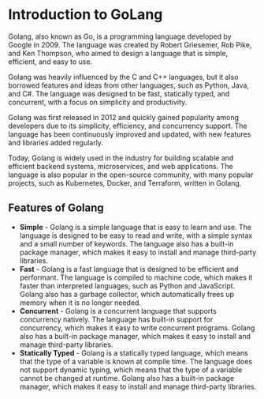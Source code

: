 # Introduction to GoLang

Golang, also known as Go, is a programming language developed by Google in 2009. The language was created by Robert Griesemer, Rob Pike, and Ken Thompson, who aimed to design a language that is simple, efficient, and easy to use.

Golang was heavily influenced by the C and C++ languages, but it also borrowed features and ideas from other languages, such as Python, Java, and C#. The language was designed to be fast, statically typed, and concurrent, with a focus on simplicity and productivity.

Golang was first released in 2012 and quickly gained popularity among developers due to its simplicity, efficiency, and concurrency support. The language has been continuously improved and updated, with new features and libraries added regularly.

Today, Golang is widely used in the industry for building scalable and efficient backend systems, microservices, and web applications. The language is also popular in the open-source community, with many popular projects, such as Kubernetes, Docker, and Terraform, written in Golang.

## Features of Golang

- **Simple** - Golang is a simple language that is easy to learn and use. The language is designed to be easy to read and write, with a simple syntax and a small number of keywords. The language also has a built-in package manager, which makes it easy to install and manage third-party libraries.
- **Fast** - Golang is a fast language that is designed to be efficient and performant. The language is compiled to machine code, which makes it faster than interpreted languages, such as Python and JavaScript. Golang also has a garbage collector, which automatically frees up memory when it is no longer needed.
- **Concurrent** - Golang is a concurrent language that supports concurrency natively. The language has built-in support for concurrency, which makes it easy to write concurrent programs. Golang also has a built-in package manager, which makes it easy to install and manage third-party libraries.
- **Statically Typed** - Golang is a statically typed language, which means that the type of a variable is known at compile time. The language does not support dynamic typing, which means that the type of a variable cannot be changed at runtime. Golang also has a built-in package manager, which makes it easy to install and manage third-party libraries.
